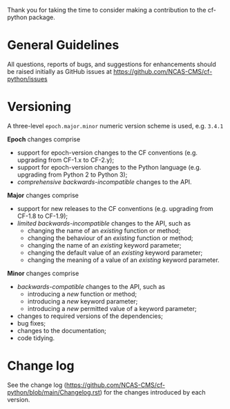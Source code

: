 Thank you for taking the time to consider making a contribution to the
cf-python package.

# General Guidelines

All questions, reports of bugs, and suggestions for enhancements
should be raised initially as GitHub issues at
https://github.com/NCAS-CMS/cf-python/issues

# Versioning

A three-level ``epoch.major.minor`` numeric version scheme is used,
e.g. ``3.4.1``

**Epoch** changes comprise

  * support for epoch-version changes to the CF conventions (e.g.
    upgrading from CF-1.x to CF-2.y);
  * support for epoch-version changes to the Python language (e.g.
    upgrading from Python 2 to Python 3);
  * *comprehensive* *backwards-incompatible* changes to the API.

**Major** changes comprise

  * support for new releases to the CF conventions (e.g. upgrading
    from CF-1.8 to CF-1.9);    
  * *limited* *backwards-incompatible* changes to the API, such as
    - changing the name of an *existing* function or method;
    - changing the behaviour of an *existing* function or method;
    - changing the name of an *existing* keyword parameter;
    - changing the default value of an *existing* keyword parameter;
    - changing the meaning of a value of an *existing* keyword
      parameter.

**Minor** changes comprise

  * *backwards-compatible* changes to the API, such as
    - introducing a *new* function or method;
    - introducing a *new* keyword parameter;
    - introducing a *new* permitted value of a keyword parameter;
  * changes to required versions of the dependencies;
  * bug fixes;
  * changes to the documentation;
  * code tidying.

# Change log

See the change log
(https://github.com/NCAS-CMS/cf-python/blob/main/Changelog.rst)
for the changes introduced by each version.
